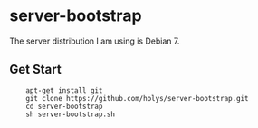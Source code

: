 server-bootstrap
================

The server distribution I am using is Debian 7.

## Get Start

```
    apt-get install git
    git clone https://github.com/holys/server-bootstrap.git
    cd server-bootstrap
    sh server-bootstrap.sh
```
